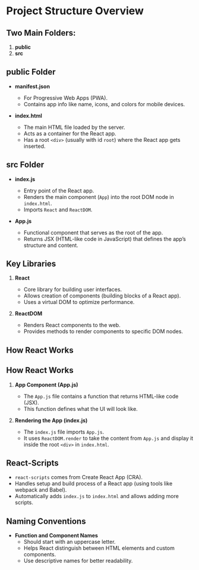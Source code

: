 # Project Structure Overview

## Two Main Folders:
1. **public**
2. **src**

## public Folder
- **manifest.json**
  - For Progressive Web Apps (PWA).
  - Contains app info like name, icons, and colors for mobile devices.

- **index.html**
  - The main HTML file loaded by the server.
  - Acts as a container for the React app.
  - Has a root `<div>` (usually with id `root`) where the React app gets inserted.

## src Folder
- **index.js**
  - Entry point of the React app.
  - Renders the main component (`App`) into the root DOM node in `index.html`.
  - Imports `React` and `ReactDOM`.

- **App.js**
  - Functional component that serves as the root of the app.
  - Returns JSX (HTML-like code in JavaScript) that defines the app’s structure and content.

## Key Libraries

1. **React**
   - Core library for building user interfaces.
   - Allows creation of components (building blocks of a React app).
   - Uses a virtual DOM to optimize performance.

2. **ReactDOM**
   - Renders React components to the web.
   - Provides methods to render components to specific DOM nodes.

## How React Works

## How React Works

1. **App Component (App.js)**
   - The `App.js` file contains a function that returns HTML-like code (JSX).
   - This function defines what the UI will look like.

2. **Rendering the App (index.js)**
   - The `index.js` file imports `App.js`.
   - It uses `ReactDOM.render` to take the content from `App.js` and display it inside the root `<div>` in `index.html`.



## React-Scripts
- `react-scripts` comes from Create React App (CRA).
- Handles setup and build process of a React app (using tools like webpack and Babel).
- Automatically adds `index.js` to `index.html` and allows adding more scripts.


## Naming Conventions
- **Function and Component Names**
  - Should start with an uppercase letter.
  - Helps React distinguish between HTML elements and custom components.
  - Use descriptive names for better readability.
